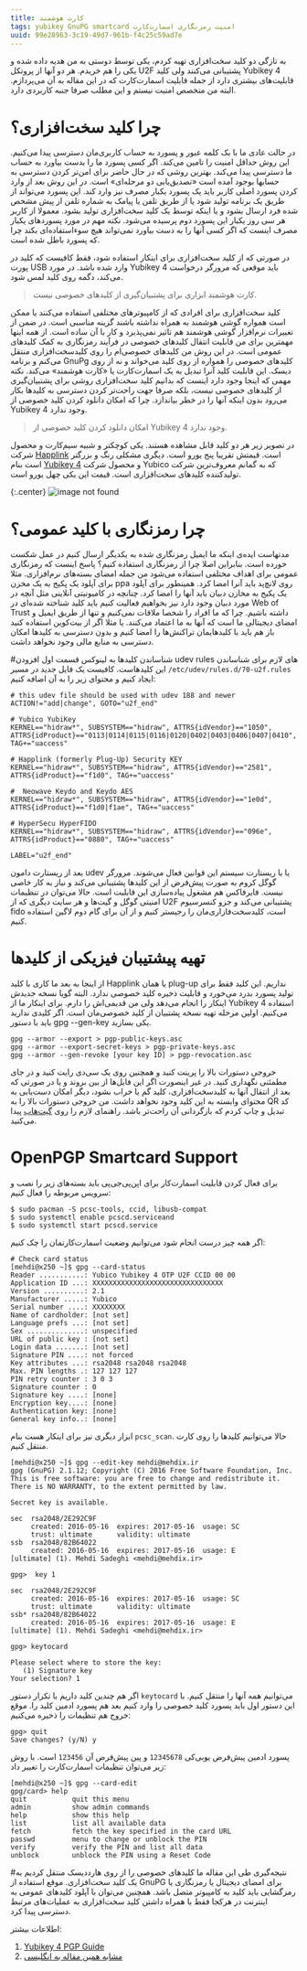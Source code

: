 ```yaml
---
title: کارت هوشمند
tags: yubikey GnuPG smartcard امنیت رمزنگاری اسمارت‌کارت
uuid: 99e28963-3c19-49d7-961b-f4c25c59ad7e
---
```


به تازگی دو کلید سخت‌افزاری تهیه کردم، یکی توسط دوستی به من هدیه داده شده و یکی را هم خریدم. هر دو آنها از پروتکل U2F پشتیبانی می‌کنند ولی کلید Yubikey 4 قابلیت‌های بیشتری دارد از جمله قابلیت اسمارت‌کارت که در این مقاله به آن می‌پردازم. البته من متخصص امنیت نیستم و این مطلب صرفا جنبه کاربردی دارد.

# چرا کلید سخت‌افزاری؟
در حالت عادی ما با بک کلمه عبور و پسورد به حساب کاربری‌مان دسترسی پیدا می‌کنیم. این روش حداقل امنیت را تامین می‌کند. اگر کسی پسورد ما را بدست بیاورد به حساب ما دسترسی پیدا می‌کند. بهترین روشی که در حال حاضر برای امن‌تر کردن دسترسی به حسابها بوجود آمده است «تصدیق‌یابی دو مرحله‌ای» است. در این روش بعد از وارد کردن پسورد اصلی کاربر باید یک پسورد یکبار مصرف نیز وارد کند. این پسورد می‌تواند از طریق یک برنامه تولید شود یا از طریق تلفن یا پیامک به شماره تلفن از پیش مشخص شده فرد ارسال بشود و یا اینکه توسط یک کلید سخت‌افزاری تولید بشود. معمولا از کاربر هر سی روز یکبار این پسورد دوم پرسیده می‌شود. نکته مهم در مورد پسورد‌های یکبار مصرف اینست که اگر کسی آنها را به دست بیاورد نمی‌تواند هیچ سوءاستفاده‌ای بکند چرا که پسورد باطل شده است.

در صورتی که از کلید سخت‌افزاری برای اینکار استفاده شود، فقط کافیست که کلید در پورت USB وارد شده باشد. در مورد Yubikey 4 باید موقعی که مرورگر درخواست می‌کند، دگمه روی کلید لمس شود. 

> کارت هوشمند ابزاری برای پشتبیان‌گیری از کلیدهای خصوصی نیست.

کلید سخت‌افزاری برای افرادی که از کامپیوترهای مختلفی استفاده می‌کنند یا ممکن است همواره گوشی هوشمند به همراه نداشته باشند گزینه مناسبی است. در ضمن از تغییرات نرم‌افزار گوشی هوشمند هم تاثیر نمی‌پذیرد و کار با آن ساده است. از همه اینها مهمترین برای من قابلیت انتقال کلیدهای خصوصی در فرآیند رمزنگاری به کمک کلیدهای عمومی است. در این روش من کلیدهای خصوصی‌ام را روی کلیدسخت‌افزاری منتقل می‌کنم و برنامه GnuPg کلیدهای خصوصی را همواره از روی کلید می‌خواند و نه از روی دیسک. این قابلیت کلید آنرا تبدیل به یک اسمارت‌کارت یا «کارت هوشمند» می‌کند. نکته مهمی که اینجا وجود دارد اینست که بدانیم کلید سخت‌افزاری روشی برای پشتبیان‌گیری از کلیدهای خصوصی نیست، بلکه صرفا جهت راحت‌تر کردن دسترسی به کلیدها بکار می‌رود بدون اینکه آنها را در خطر بیاندازد. چرا که امکان دانلود کردن کلید خصوصی از Yubikey 4 وجود ندارد.

> امکان دانلود کردن کلید خصوصی از Yubikey 4 وجود ندارد.

در تصویر زیر هر دو کلید قابل مشاهده هستند. یکی کوچکتر و شبیه سیم‌کارت و محصول شرکت [Happlink](http://happlink.com/products.html) است. قیمتش تقریبا پنج یورو است. دیگری مشکلی رنگ و بزرگتر است بنام [Yubikey 4](https://www.yubico.com/2015/11/4th-gen-yubikey-4/) و محصول شرکت Yubico که به گمانم معروف‌ترین شرکت تولید‌کننده کلید‌های سخت‌افزاری است. قیمت این یکی چهل یورو است.

{:.center}
![image not found](assets/pimg/hardware-keys-2016-05-22-075322.jpg "کلید‌های سخت‌افزاری Yubikey 4 و plug-up")


# چرا رمزنگاری با کلید عمومی؟
مدتهاست ایده‌ی اینکه ما ایمیل رمزنگاری شده به یکدیگر ارسال کنیم در عمل شکست خورده است. بنابراین اصلا چرا از رمزنگاری استفاده کنیم؟ پاسخ اینست که رمزنگاری عمومی برای اهداف مختلفی استفاده می‌شود من جمله امضای بسته‌های نرم‌افزاری. مثلا برای آپلود یک پکیج به یک مخزن ppa روی لانچ‌پد باید آنرا امضا کرد. همینطور برای آپلود یک پکیج به مخازن دبیان باید آنها را امضا کرد. چنانچه در کامیونیتی آنلاینی مثل آنچه در مورد دبیان وجود دارد نیز بخواهیم فعالیت کنیم باید کلید شناخته شده‌ای در  Web of Trust داشته باشیم. چرا که ما افراد را شخصا ملاقات نمی‌کنیم و تنها از طریق ایمیل و امضای دیجیتالی ما است که آنها به ما اعتماد می‌کنند. یا مثلا اگر از بیت‌کوین استفاده کنید باز هم باید با کلیدهایمان تراکنش‌ها را امضا کنیم و بدون دسترسی به کلید‌ها امکان دسترسی به منابع مالی وجود نخواهد داشت. 

#شناساندن کلید‌ها به لینوکس
قسمت اول افزودن udev rules های لازم برای شناساندن این کلید‌هاست. کافیست یک فایل جدید در مسیر `/etc/udev/rules.d/70-u2f.rules` ایجاد کنیم و محتوای زیر را به آن اضافه کنیم:


~~~~
# this udev file should be used with udev 188 and newer
ACTION!="add|change", GOTO="u2f_end"

# Yubico YubiKey
KERNEL=="hidraw*", SUBSYSTEM=="hidraw", ATTRS{idVendor}=="1050", ATTRS{idProduct}=="0113|0114|0115|0116|0120|0402|0403|0406|0407|0410", TAG+="uaccess"

# Happlink (formerly Plug-Up) Security KEY
KERNEL=="hidraw*", SUBSYSTEM=="hidraw", ATTRS{idVendor}=="2581", ATTRS{idProduct}=="f1d0", TAG+="uaccess"

#  Neowave Keydo and Keydo AES
KERNEL=="hidraw*", SUBSYSTEM=="hidraw", ATTRS{idVendor}=="1e0d", ATTRS{idProduct}=="f1d0|f1ae", TAG+="uaccess"

# HyperSecu HyperFIDO
KERNEL=="hidraw*", SUBSYSTEM=="hidraw", ATTRS{idVendor}=="096e", ATTRS{idProduct}=="0880", TAG+="uaccess"

LABEL="u2f_end"
~~~~

بعد از ریستارت دامون udev یا با ریستارت سیستم این قوانین فعال می‌شوند. مرورگر گوگل کروم به صورت پیش‌فرض از این کلیدها پشتیبانی می‌کند و نیاز به کار خاصی نیست. فایرفاکس هم مشغول پیاده‌سازی این قابلیت است. حالا می‌توان در تنظیمات امنیتی گوگل و گیت‌ها و هر سایت دیگری که از U2F پشتیبانی می‌کند و جزو کنسرسیوم fido است، کلید‌سخت‌فازاری‌مان را رجیستر کنیم و از آن برای گام دوم لاگین استفاده کنیم.

# تهیه پیشتیبان فیزیکی از کلیدها
از اینجا به بعد ما کاری با کلید Happlink یا همان plug-up نداریم. این کلید فقط برای تولید پسورد بدرد می‌خورد و قابلیت ذخیره کلید خصوصی ندارد. البته گویا نسخه جدیدش اینکار را انجام می‌دهد ولی من قدیمی‌اش را دارم. برای اینکار ما از Yubikey 4 استفاده می‌کنیم. اولین مرحله تهیه نسخه پشتبیان از کلید خصوصی‌مان است. اگر کلیدی ندارید باید با دستور gpg --gen-key  یکی بسازید.

~~~~
gpg --armor --export > pgp-public-keys.asc
gpg --armor --export-secret-keys > pgp-private-keys.asc
gpg --armor --gen-revoke [your key ID] > pgp-revocation.asc
~~~~
خروجی دستورات بالا را پرینت کنید و همچنین روی یک سی‌دی رایت کنید و در جای مطمئنی نگهداری کنید. در غیر اینصورت اگر این فایل‌ها از بین بروند و یا در صورتی که بعد از انتقال آنها به کلیدسخت‌‌افزاری، کلید گم یا خراب بشود، دیگر امکان دست‌یابی به محتوای وابسته به این کلید وجود نخواهد داشت. من خروجی دستورات بالا را به QR کد تبدیل و چاپ کردم که بازگردانی آن راحت‌تر باشد. راهنمای لازم را روی [گیت‌هاب](https://github.com/4bitfocus/asc-key-to-qr-code) پیدا می‌کنید.


# OpenPGP Smartcard Support
برای فعال کردن قابلیت اسمارت‌کار برای اپن‌پی‌جی‌پی باید بسته‌های زیر را نصب و سرویس مربوطه را فعال کنیم:

~~~~
$ sudo pacman -S pcsc-tools, ccid, libusb-compat
$ sudo systemctl enable pcscd.serviceand
$ sudo systemctl start pcscd.service
~~~~

اگر همه چیز درست انجام شود می‌توانیم وضعیت اسمارت‌کارتمان را چک کنیم:

~~~~
# Check card status
[mehdi@x250 ~]$ gpg --card-status
Reader ...........: Yubico Yubikey 4 OTP U2F CCID 00 00
Application ID ...: XXXXXXXXXXXXXXXXXXXXXXXXXXXXXXXX
Version ..........: 2.1
Manufacturer .....: Yubico
Serial number ....: XXXXXXXX
Name of cardholder: [not set]
Language prefs ...: [not set]
Sex ..............: unspecified
URL of public key : [not set]
Login data .......: [not set]
Signature PIN ....: not forced
Key attributes ...: rsa2048 rsa2048 rsa2048
Max. PIN lengths .: 127 127 127
PIN retry counter : 3 0 3
Signature counter : 0
Signature key ....: [none]
Encryption key....: [none]
Authentication key: [none]
General key info..: [none]
~~~~
ابزار دیگری نیز برای اینکار هست بنام `pcsc_scan`. حالا می‌توانیم کلیدها را روی کارت منتقل کنیم.

~~~~
[mehdi@x250 ~]$ gpg --edit-key mehdi@mehdix.ir
gpg (GnuPG) 2.1.12; Copyright (C) 2016 Free Software Foundation, Inc.
This is free software: you are free to change and redistribute it.
There is NO WARRANTY, to the extent permitted by law.

Secret key is available.

sec  rsa2048/2E292C9F
     created: 2016-05-16  expires: 2017-05-16  usage: SC  
     trust: ultimate      validity: ultimate
ssb  rsa2048/82B64022
     created: 2016-05-16  expires: 2017-05-16  usage: E   
[ultimate] (1). Mehdi Sadeghi <mehdi@mehdix.ir>

gpg>  key 1

sec  rsa2048/2E292C9F
     created: 2016-05-16  expires: 2017-05-16  usage: SC  
     trust: ultimate      validity: ultimate
ssb* rsa2048/82B64022
     created: 2016-05-16  expires: 2017-05-16  usage: E   
[ultimate] (1). Mehdi Sadeghi <mehdi@mehdix.ir>

gpg> keytocard

Please select where to store the key:
   (1) Signature key
Your selection? 1
~~~~
اگر هم چندین کلید داریم با تکرار دستور `keytocard` می‌توانیم همه آنها را منتقل کنیم. با این دستور اول باید پسورد کلید خصوصی را وارد کنیم بعد هم پسورد ادمین کلید را. موقع خروج هم تنظیمات را ذخیره می‌کنیم:

~~~~
gpg> quit
Save changes? (y/N) y
~~~~

پسورد ادمین پیش‌فرض یوبی‌کی `12345678` و پین پیش‌فرض آن `123456` است. با روش زیر می‌توان تنظیمات اسمارت‌کارت را تغییر داد:

~~~~
[mehdi@x250 ~]$ gpg --card-edit
gpg/card> help
quit           quit this menu
admin          show admin commands
help           show this help
list           list all available data
fetch          fetch the key specified in the card URL
passwd         menu to change or unblock the PIN
verify         verify the PIN and list all data
unblock        unblock the PIN using a Reset Code
~~~~

#نتیجه‌گیری
طی این مقاله ما کلیدهای خصوصی را از روی هارددیسک منتقل کردیم به یک کلید سخت‌افزاری. موقع استفاده از GnuPG برای امضای دیجیتال یا رمزنگاری یا رمزگشایی باید کلید به کامپیوتر متصل باشد. همچنین می‌توان با آپلود کلیدهای عمومی به اینترنت در هرکجا فقط با همراه داشتن کلید سخت‌افزاری به عملیات‌های مرتبط دسترسی پیدا کرد. 

اطلاعات بیشتر:

1. [Yubikey 4 PGP Guide](https://developers.yubico.com/PGP/Importing_keys.html)
2. [مشابه همین مقاله به انگلیسی](https://malcolmsparks.com/posts/yubikey-gpg.html)
